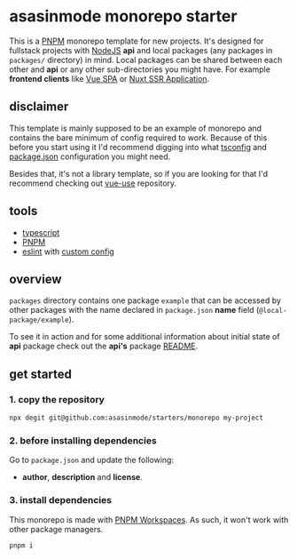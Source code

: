 # asasinmode monorepo starter

This is a [PNPM](https://pnpm.io/) monorepo template for new projects. It's designed for fullstack projects with [NodeJS](https://nodejs.org/en/) **api** and local packages (any packages in `packages/` directory) in mind. Local packages can be shared between each other and **api** or any other sub-directories you might have. For example **frontend clients** like [Vue SPA](https://github.com/asasinmode/starters/tree/master/vue) or [Nuxt SSR Application](https://github.com/asasinmode/starters/tree/master/nuxt).

## disclaimer

This template is mainly supposed to be an example of monorepo and contains the bare minimum of config required to work. Because of this before you start using it I'd recommend digging into what [tsconfig](https://www.typescriptlang.org/tsconfig) and [package.json](https://docs.npmjs.com/cli/v9/configuring-npm/package-json) configuration you might need.

Besides that, it's not a library template, so if you are looking for that I'd recommend checking out [vue-use](https://github.com/vueuse/vueuse) repository.

## tools

 - [typescript](https://www.typescriptlang.org/)
 - [PNPM](https://pnpm.io/)
 - [eslint](https://eslint.org/) with [custom config](https://github.com/asasinmode/eslint-config/)

## overview

`packages` directory contains one package `example` that can be accessed by other packages with the name declared in `package.json` **name** field (`@local-package/example`).

To see it in action and for some additional information about initial state of **api** package check out the **api's** package  [README](https://github.com/asasinmode/starters/tree/master/monorepo/api).

## get started

### 1. copy the repository

```sh
npx degit git@github.com:asasinmode/starters/monorepo my-project
```

### 2. before installing dependencies

Go to `package.json` and update the following:
  - **author**, **description** and **license**.

### 3. install dependencies

This monorepo is made with [PNPM Workspaces](https://pnpm.io/workspaces). As such, it won't work with other package managers.

```sh
pnpm i
```
